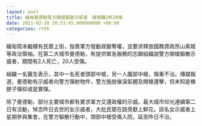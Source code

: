 ```yaml
---
layout: post
title: 緬甸曼德勒警方開槍驅散示威者　據報釀2死20傷
date: 2021-02-20 20:53:45.000000000 +08:00
categories: rthk
---
```


緬甸周末繼續有民眾上街，指責軍方發動政變奪權，並要求釋放國務資政昂山素姬等政治領袖。在第二大城市曼德勒，有提供緊急服務的志願組織說警方開槍驅散示威者，期間有2人死亡，20人受傷。

組織一名醫生表示，其中一名死者頭部中槍，另一人腹部中槍，傷重不治。傳媒報道，曼德勒有示威者向警方彈射物件，警方施放催淚氣體及開槍還擊，但未知是橡膠子彈抑或是實彈。

除了曼德勒，部分主要城市都有要求軍方交還政權的示威。最大城市仰光連續第二日有活動，悼念昨日去世的女示威者，大批民眾在路旁獻上鮮花。該名女示威者上星期參與集會，在警方驅散行動中，頭部中槍受傷入院，延至昨日不治。
